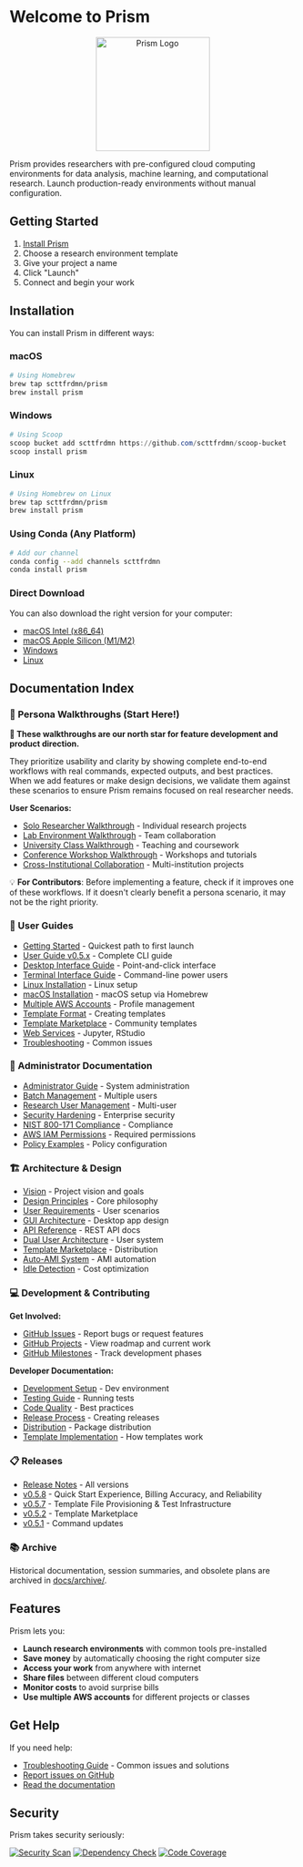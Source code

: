 # Welcome to Prism

<p align="center">
  <img src="images/prism-transparent.png" alt="Prism Logo" width="200">
</p>

Prism provides researchers with pre-configured cloud computing environments for data analysis, machine learning, and computational research. Launch production-ready environments without manual configuration.

## Getting Started

1. [Install Prism](#installation)
2. Choose a research environment template
3. Give your project a name
4. Click "Launch"
5. Connect and begin your work

## Installation

You can install Prism in different ways:

### macOS

```bash
# Using Homebrew
brew tap scttfrdmn/prism
brew install prism
```

### Windows

```powershell
# Using Scoop
scoop bucket add scttfrdmn https://github.com/scttfrdmn/scoop-bucket
scoop install prism
```

### Linux

```bash
# Using Homebrew on Linux
brew tap scttfrdmn/prism
brew install prism
```

### Using Conda (Any Platform)

```bash
# Add our channel
conda config --add channels scttfrdmn
conda install prism
```

### Direct Download

You can also download the right version for your computer:

- [macOS Intel (x86_64)](https://github.com/scttfrdmn/prism/releases/latest/download/prism-darwin-amd64.tar.gz)
- [macOS Apple Silicon (M1/M2)](https://github.com/scttfrdmn/prism/releases/latest/download/prism-darwin-arm64.tar.gz)
- [Windows](https://github.com/scttfrdmn/prism/releases/latest/download/prism-windows-amd64.zip)
- [Linux](https://github.com/scttfrdmn/prism/releases/latest/download/prism-linux-amd64.tar.gz)

## Documentation Index

### 👥 Persona Walkthroughs (Start Here!)

**🎯 These walkthroughs are our north star for feature development and product direction.**

They prioritize usability and clarity by showing complete end-to-end workflows with real commands, expected outputs, and best practices. When we add features or make design decisions, we validate them against these scenarios to ensure Prism remains focused on real researcher needs.

**User Scenarios:**

- [Solo Researcher Walkthrough](USER_SCENARIOS/01_SOLO_RESEARCHER_WALKTHROUGH.md) - Individual research projects
- [Lab Environment Walkthrough](USER_SCENARIOS/02_LAB_ENVIRONMENT_WALKTHROUGH.md) - Team collaboration
- [University Class Walkthrough](USER_SCENARIOS/03_UNIVERSITY_CLASS_WALKTHROUGH.md) - Teaching and coursework
- [Conference Workshop Walkthrough](USER_SCENARIOS/04_CONFERENCE_WORKSHOP_WALKTHROUGH.md) - Workshops and tutorials
- [Cross-Institutional Collaboration](USER_SCENARIOS/05_CROSS_INSTITUTIONAL_COLLABORATION_WALKTHROUGH.md) - Multi-institution projects

💡 **For Contributors**: Before implementing a feature, check if it improves one of these workflows. If it doesn't clearly benefit a persona scenario, it may not be the right priority.

### 🚀 User Guides

- [Getting Started](user-guides/ZERO_SETUP_GUIDE.md) - Quickest path to first launch
- [User Guide v0.5.x](user-guides/USER_GUIDE_v0.5.x.md) - Complete CLI guide
- [Desktop Interface Guide](user-guides/GUI_USER_GUIDE.md) - Point-and-click interface
- [Terminal Interface Guide](user-guides/TUI_USER_GUIDE.md) - Command-line power users
- [Linux Installation](user-guides/LINUX_INSTALLATION.md) - Linux setup
- [macOS Installation](user-guides/MACOS_INSTALLATION.md) - macOS setup via Homebrew
- [Multiple AWS Accounts](user-guides/MULTI_PROFILE_GUIDE.md) - Profile management
- [Template Format](user-guides/TEMPLATE_FORMAT.md) - Creating templates
- [Template Marketplace](user-guides/TEMPLATE_MARKETPLACE_USER_GUIDE.md) - Community templates
- [Web Services](user-guides/WEB_SERVICES_INTEGRATION_GUIDE.md) - Jupyter, RStudio
- [Troubleshooting](user-guides/TROUBLESHOOTING.md) - Common issues

### 🔧 Administrator Documentation

- [Administrator Guide](admin-guides/ADMINISTRATOR_GUIDE.md) - System administration
- [Batch Management](admin-guides/BATCH_INVITATION_GUIDE.md) - Multiple users
- [Research User Management](admin-guides/RESEARCH_USER_MANAGEMENT_GUIDE.md) - Multi-user
- [Security Hardening](admin-guides/SECURITY_HARDENING_GUIDE.md) - Enterprise security
- [NIST 800-171 Compliance](admin-guides/NIST_800_171_COMPLIANCE.md) - Compliance
- [AWS IAM Permissions](admin-guides/AWS_IAM_PERMISSIONS.md) - Required permissions
- [Policy Examples](admin-guides/BASIC_POLICY_EXAMPLES.md) - Policy configuration

### 🏗️ Architecture & Design

- [Vision](VISION.md) - Project vision and goals
- [Design Principles](DESIGN_PRINCIPLES.md) - Core philosophy
- [User Requirements](USER_REQUIREMENTS.md) - User scenarios
- [GUI Architecture](architecture/GUI_ARCHITECTURE.md) - Desktop app design
- [API Reference](architecture/DAEMON_API_REFERENCE.md) - REST API docs
- [Dual User Architecture](architecture/DUAL_USER_ARCHITECTURE.md) - User system
- [Template Marketplace](architecture/TEMPLATE_MARKETPLACE_ARCHITECTURE.md) - Distribution
- [Auto-AMI System](architecture/AUTO_AMI_SYSTEM.md) - AMI automation
- [Idle Detection](architecture/IDLE_DETECTION.md) - Cost optimization

### 💻 Development & Contributing

**Get Involved:**
- [GitHub Issues](https://github.com/scttfrdmn/prism/issues) - Report bugs or request features
- [GitHub Projects](https://github.com/scttfrdmn/prism/projects) - View roadmap and current work
- [GitHub Milestones](https://github.com/scttfrdmn/prism/milestones) - Track development phases

**Developer Documentation:**
- [Development Setup](development/DEVELOPMENT_SETUP.md) - Dev environment
- [Testing Guide](development/TESTING.md) - Running tests
- [Code Quality](development/CODE_QUALITY_BEST_PRACTICES.md) - Best practices
- [Release Process](development/RELEASE_PROCESS.md) - Creating releases
- [Distribution](development/DISTRIBUTION.md) - Package distribution
- [Template Implementation](development/TEMPLATE_SYSTEM_IMPLEMENTATION.md) - How templates work

### 📋 Releases

- [Release Notes](releases/RELEASE_NOTES.md) - All versions
- [v0.5.8](RELEASE_NOTES_v0.5.8.md) - Quick Start Experience, Billing Accuracy, and Reliability
- [v0.5.7](releases/RELEASE_NOTES_v0.5.7.md) - Template File Provisioning & Test Infrastructure
- [v0.5.2](releases/RELEASE_NOTES_v0.5.2.md) - Template Marketplace
- [v0.5.1](releases/RELEASE_NOTES_v0.5.1.md) - Command updates

### 📚 Archive

Historical documentation, session summaries, and obsolete plans are archived in [docs/archive/](archive/README.md).

## Features

Prism lets you:

- **Launch research environments** with common tools pre-installed
- **Save money** by automatically choosing the right computer size
- **Access your work** from anywhere with internet
- **Share files** between different cloud computers
- **Monitor costs** to avoid surprise bills
- **Use multiple AWS accounts** for different projects or classes

## Get Help

If you need help:

- [Troubleshooting Guide](TROUBLESHOOTING.md) - Common issues and solutions
- [Report issues on GitHub](https://github.com/scttfrdmn/prism/issues)
- [Read the documentation](https://prism.io/docs)

## Security

Prism takes security seriously:

[![Security Scan](https://img.shields.io/badge/Security%20Scan-Passing-brightgreen)](https://github.com/scttfrdmn/prism/actions)
[![Dependency Check](https://img.shields.io/badge/Dependencies-No%20Known%20Vulnerabilities-brightgreen)](https://github.com/scttfrdmn/prism/actions)
[![Code Coverage](https://img.shields.io/badge/Code%20Coverage-87%25-brightgreen)](https://github.com/scttfrdmn/prism/actions)
